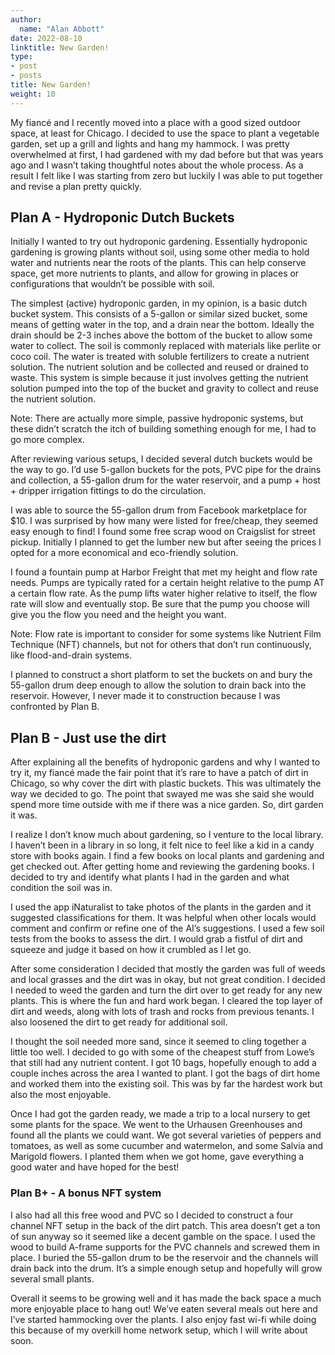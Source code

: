 ```yaml
---
author:
  name: "Alan Abbott"
date: 2022-08-10
linktitle: New Garden!
type:
- post
- posts
title: New Garden!
weight: 10
---
```


My fiancé and I recently moved into a place with a good sized outdoor space, at least for Chicago. I decided to use the space to plant a vegetable garden, set up a grill and lights and hang my hammock. I was pretty overwhelmed at first, I had gardened with my dad before but that was years ago and I wasn’t taking thoughtful notes about the whole process. As a result I felt like I was starting from zero but luckily I was able to put together and revise a plan pretty quickly.

## Plan A - Hydroponic Dutch Buckets
Initially I wanted to try out hydroponic gardening. Essentially hydroponic gardening is growing plants without soil, using some other media to hold water and nutrients near the roots of the plants. This can help conserve space, get more nutrients to plants, and allow for growing in places or configurations that wouldn’t be possible with soil. 

The simplest (active) hydroponic garden, in my opinion, is a basic dutch bucket system. This consists of a 5-gallon or similar sized bucket, some means of getting water in the top, and a drain near the bottom. Ideally the drain should be 2-3 inches above the bottom of the bucket to allow some water to collect. The soil is commonly replaced with materials like perlite or coco coil. The water is treated with soluble fertilizers to create a nutrient solution. The nutrient solution and be collected and reused or drained to waste. This system is simple because it just involves getting the nutrient solution pumped into the top of the bucket and gravity to collect and reuse the nutrient solution.

Note: There are actually more simple, passive hydroponic systems, but these didn’t scratch the itch of building something enough for me, I had to go more complex.

After reviewing various setups, I decided several dutch buckets would be the way to go. I’d use 5-gallon buckets for the pots, PVC pipe for the drains and collection, a 55-gallon drum for the water reservoir, and a pump + host + dripper irrigation fittings to do the circulation.

I was able to source the 55-gallon drum from Facebook marketplace for $10. I was surprised by how many were listed for free/cheap, they seemed easy enough to find! I found some free scrap wood on Craigslist for street pickup. Initially I planned to get the lumber new but after seeing the prices I opted for a more economical and eco-friendly solution.

I found a fountain pump at Harbor Freight that met my height and flow rate needs. Pumps are typically rated for a certain height relative to the pump AT a certain flow rate. As the pump lifts water higher relative to itself, the flow rate will slow and eventually stop. Be sure that the pump you choose will give you the flow you need and the height you want.

Note: Flow rate is important to consider for some systems like Nutrient Film Technique (NFT) channels, but not for others that don’t run continuously, like flood-and-drain systems.

I planned to construct a short platform to set the buckets on and bury the 55-gallon drum deep enough to allow the solution to drain back into the reservoir. However, I never made it to construction because I was confronted by Plan B.

## Plan B - Just use the dirt
After explaining all the benefits of hydroponic gardens and why I wanted to try it, my fiancé made the fair point that it’s rare to have a patch of dirt in Chicago, so why cover the dirt with plastic buckets. This was ultimately the way we decided to go. The point that swayed me was she said she would spend more time outside with me if there was a nice garden. So, dirt garden it was.

I realize I don’t know much about gardening, so I venture to the local library. I haven’t been in a library in so long, it felt nice to feel like a kid in a candy store with books again. I find a few books on local plants and gardening and get checked out. After getting home and reviewing the gardening books. I decided to try and identify what plants I had in the garden and what condition the soil was in.

I used the app iNaturalist to take photos of the plants in the garden and it suggested classifications for them. It was helpful when other locals would comment and confirm or refine one of the AI’s suggestions. I used a few soil tests from the books to assess the dirt. I would grab a fistful of dirt and squeeze and judge it based on how it crumbled as I let go.

After some consideration I decided that mostly the garden was full of weeds and local grasses and the dirt was in okay, but not great condition. I decided I needed to weed the garden and turn the dirt over to get ready for any new plants. This is where the fun and hard work began. I cleared the top layer of dirt and weeds, along with lots of trash and rocks from previous tenants. I also loosened the dirt to get ready for additional soil.

I thought the soil needed more sand, since it seemed to cling together a little too well. I decided to go with some of the cheapest stuff from Lowe’s that still had any nutrient content. I got 10 bags, hopefully enough to add a couple inches across the area I wanted to plant. I got the bags of dirt home and worked them into the existing soil. This was by far the hardest work but also the most enjoyable.

Once I had got the garden ready, we made a trip to a local nursery to get some plants for the space. We went to the Urhausen Greenhouses and found all the plants we could want. We got several varieties of peppers and tomatoes, as well as some cucumber and watermelon, and some Salvia and Marigold flowers. I planted them when we got home, gave everything a good water and have hoped for the best!

### Plan B+ - A bonus NFT system
I also had all this free wood and PVC so I decided to construct a four channel NFT setup in the back of the dirt patch. This area doesn’t get a ton of sun anyway so it seemed like a decent gamble on the space. I used the wood to build A-frame supports for the PVC channels and screwed them in place. I buried the 55-gallon drum to be the reservoir and the channels will drain back into the drum. It’s a simple enough setup and hopefully will grow several small plants.

Overall it seems to be growing well and it has made the back space a much more enjoyable place to hang out! We’ve eaten several meals out here and I’ve started hammocking over the plants. I also enjoy fast wi-fi while doing this because of my overkill home network setup, which I will write about soon.